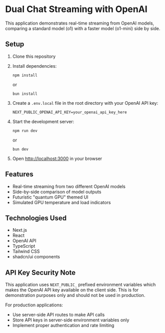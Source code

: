 # Dual Chat Streaming with OpenAI

This application demonstrates real-time streaming from OpenAI models, comparing a standard model (o1) with a faster model (o1-mini) side by side.

## Setup

1. Clone this repository
2. Install dependencies:
   ```
   npm install
   ```
   or
   ```
   bun install
   ```

3. Create a `.env.local` file in the root directory with your OpenAI API key:
   ```
   NEXT_PUBLIC_OPENAI_API_KEY=your_openai_api_key_here
   ```

4. Start the development server:
   ```
   npm run dev
   ```
   or
   ```
   bun dev
   ```

5. Open [http://localhost:3000](http://localhost:3000) in your browser

## Features

- Real-time streaming from two different OpenAI models
- Side-by-side comparison of model outputs
- Futuristic "quantum GPU" themed UI
- Simulated GPU temperature and load indicators

## Technologies Used

- Next.js
- React
- OpenAI API
- TypeScript
- Tailwind CSS
- shadcn/ui components

## API Key Security Note

This application uses `NEXT_PUBLIC_` prefixed environment variables which makes the OpenAI API key available on the client side. This is for demonstration purposes only and should not be used in production.

For production applications:
- Use server-side API routes to make API calls
- Store API keys in server-side environment variables only
- Implement proper authentication and rate limiting 
